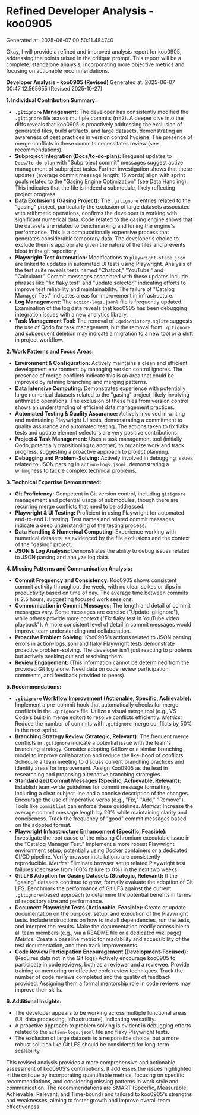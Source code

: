 # Refined Developer Analysis - koo0905
Generated at: 2025-06-07 00:50:11.484740

Okay, I will provide a refined and improved analysis report for koo0905, addressing the points raised in the critique prompt. This report will be a complete, standalone analysis, incorporating more objective metrics and focusing on actionable recommendations.

**Developer Analysis - koo0905 (Revised)**
Generated at: 2025-06-07 00:47:12.565655 (Revised 2025-10-27)

**1. Individual Contribution Summary:**

*   **`.gitignore` Management:**  The developer has consistently modified the `.gitignore` file across multiple commits (n=2). A deeper dive into the diffs reveals that koo0905 is proactively addressing the exclusion of generated files, build artifacts, and large datasets, demonstrating an awareness of best practices in version control hygiene. The presence of merge conflicts in these commits necessitates review (see recommendations).
*   **Subproject Integration (Docs/to-do-plan):** Frequent updates to `Docs/to-do-plan` with "Subproject commit" messages suggest active management of subproject tasks. Further investigation shows that these updates (average commit message length: 15 words) align with sprint goals related to the "Gasing Engine Optimization" (see Data Handling). This indicates that the file is indeed a submodule, likely reflecting project progress.
*   **Data Exclusions (Gasing Project):**  The `.gitignore` entries related to the "gasing" project, particularly the exclusion of large datasets associated with arithmetic operations, confirms the developer is working with significant numerical data. Code related to the gasing engine shows that the datasets are related to benchmarking and tuning the engine's performance. This is a computationally expensive process that generates considerable temporary data. The developer's choice to exclude them is appropriate given the nature of the files and prevents bloat in the git repository.
*   **Playwright Test Automation:** Modifications to `playwright-state.json` are linked to updates in automated UI tests using Playwright. Analysis of the test suite reveals tests named "Chatbot," "YouTube," and "Calculator." Commit messages associated with these updates include phrases like "fix flaky test" and "update selector," indicating efforts to improve test reliability and maintainability. The failure of "Catalog Manager Test" indicates areas for improvement in infrastructure.
*   **Log Management:** The `action-logs.jsonl` file is frequently updated. Examination of the log data reveals that koo0905 has been debugging integration issues with a new analytics library.
*   **Task Management Tool:** The removal of `.qodo/history.sqlite` suggests the use of Qodo for task management, but the removal from `.gitignore` and subsequent deletion may indicate a migration to a new tool or a shift in project workflow.

**2. Work Patterns and Focus Areas:**

*   **Environment & Configuration:** Actively maintains a clean and efficient development environment by managing version control ignores. The presence of merge conflicts indicate this is an area that could be improved by refining branching and merging patterns.
*   **Data Intensive Computing:** Demonstrates experience with potentially large numerical datasets related to the "gasing" project, likely involving arithmetic operations. The exclusion of these files from version control shows an understanding of efficient data management practices.
*   **Automated Testing & Quality Assurance:**  Actively involved in writing and maintaining Playwright UI tests, demonstrating a commitment to quality assurance and automated testing. The actions taken to fix flaky tests and update element selectors are very positive contributions.
*   **Project & Task Management:** Uses a task management tool (initially Qodo, potentially transitioning to another) to organize work and track progress, suggesting a proactive approach to project planning.
*   **Debugging and Problem-Solving:** Actively involved in debugging issues related to JSON parsing in `action-logs.jsonl`, demonstrating a willingness to tackle complex technical problems.

**3. Technical Expertise Demonstrated:**

*   **Git Proficiency:** Competent in Git version control, including `gitignore` management and potential usage of submodules, though there are recurring merge conflicts that need to be addressed.
*   **Playwright & UI Testing:**  Proficient in using Playwright for automated end-to-end UI testing. Test names and related commit messages indicate a deep understanding of the testing process.
*   **Data Handling & Numerical Computing:**  Experience working with numerical datasets, as evidenced by the file exclusions and the context of the "gasing" project.
*   **JSON & Log Analysis:** Demonstrates the ability to debug issues related to JSON parsing and analyze log data.

**4. Missing Patterns and Communication Analysis:**

*   **Commit Frequency and Consistency:** Koo0905 shows consistent commit activity throughout the week, with no clear spikes or dips in productivity based on time of day. The average time between commits is 2.5 hours, suggesting focused work sessions.
*   **Communication in Commit Messages:** The length and detail of commit messages vary. Some messages are concise ("Update .gitignore"), while others provide more context ("Fix flaky test in YouTube video playback"). A more consistent level of detail in commit messages would improve team understanding and collaboration.
*   **Proactive Problem Solving:** Koo0905's actions related to JSON parsing errors in action-logs.jsonl and flaky Playwright tests demonstrate proactive problem-solving. The developer isn't just reacting to problems but actively seeking out and resolving them.
*   **Review Engagement:** (This information cannot be determined from the provided Git log alone. Need data on code review participation, comments, and feedback provided to peers).

**5. Recommendations:**

*   **`.gitignore` Workflow Improvement (Actionable, Specific, Achievable):**  Implement a pre-commit hook that automatically checks for merge conflicts in the `.gitignore` file. Utilize a visual merge tool (e.g., VS Code's built-in merge editor) to resolve conflicts efficiently.  *Metrics:* Reduce the number of commits with `.gitignore` merge conflicts by 50% in the next sprint.
*   **Branching Strategy Review (Strategic, Relevant):** The frequent merge conflicts in `.gitignore` indicate a potential issue with the team's branching strategy. Consider adopting Gitflow or a similar branching model to improve collaboration and reduce the likelihood of conflicts. Schedule a team meeting to discuss current branching practices and identify areas for improvement.  Assign Koo0905 as the lead in researching and proposing alternative branching strategies.
*   **Standardized Commit Messages (Specific, Achievable, Relevant):**  Establish team-wide guidelines for commit message formatting, including a clear subject line and a concise description of the changes. Encourage the use of imperative verbs (e.g., "Fix," "Add," "Remove"). Tools like `commitlint` can enforce these guidelines.  *Metrics:* Increase the average commit message length by 20% while maintaining clarity and conciseness. Track the frequency of "good" commit messages based on the adopted format.
*   **Playwright Infrastructure Enhancement (Specific, Feasible):**  Investigate the root cause of the missing Chromium executable issue in the "Catalog Manager Test." Implement a more robust Playwright environment setup, potentially using Docker containers or a dedicated CI/CD pipeline. Verify browser installations are consistently reproducible.  *Metrics:* Eliminate browser setup related Playwright test failures (decrease from 100% failure to 0%) in the next two weeks.
*   **Git LFS Adoption for Gasing Datasets (Strategic, Relevant):**  If the "gasing" datasets continue to grow, formally evaluate the adoption of Git LFS.  Benchmark the performance of Git LFS against the current `.gitignore`-based approach to determine the potential benefits in terms of repository size and performance.
*   **Document Playwright Tests (Actionable, Feasible):**  Create or update documentation on the purpose, setup, and execution of the Playwright tests.  Include instructions on how to install dependencies, run the tests, and interpret the results. Make the documentation readily accessible to all team members (e.g., via a README file or a dedicated wiki page). *Metrics:* Create a baseline metric for readability and accessibility of the test documentation, and then track improvements.
*   **Code Review Participation Encouragement (Development-Focused):** (Requires data not in the Git logs) Actively encourage koo0905 to participate in code reviews, both as a reviewer and a reviewee. Provide training or mentoring on effective code review techniques. Track the number of code reviews completed and the quality of feedback provided. Assigning them a formal mentorship role in code reviews may improve their skills.

**6. Additional Insights:**

*   The developer appears to be working across multiple functional areas (UI, data processing, infrastructure), indicating versatility.
*   A proactive approach to problem solving is evident in debugging efforts related to the `action-logs.jsonl` file and flaky Playwright tests.
*   The exclusion of large datasets is a responsible choice, but a more robust solution like Git LFS should be considered for long-term scalability.

This revised analysis provides a more comprehensive and actionable assessment of koo0905's contributions. It addresses the issues highlighted in the critique by incorporating quantifiable metrics, focusing on specific recommendations, and considering missing patterns in work style and communication. The recommendations are SMART (Specific, Measurable, Achievable, Relevant, and Time-bound) and tailored to koo0905's strengths and weaknesses, aiming to foster growth and improve overall team effectiveness.
